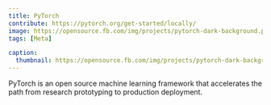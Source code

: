 ```yaml
---
title: PyTorch
contribute: https://pytorch.org/get-started/locally/
image: https://opensource.fb.com/img/projects/pytorch-dark-background.png
tags: [Meta]

caption:
  thumbnail: https://opensource.fb.com/img/projects/pytorch-dark-background.png
---
```


PyTorch is an open source machine learning framework that accelerates the path from research prototyping to production deployment.
